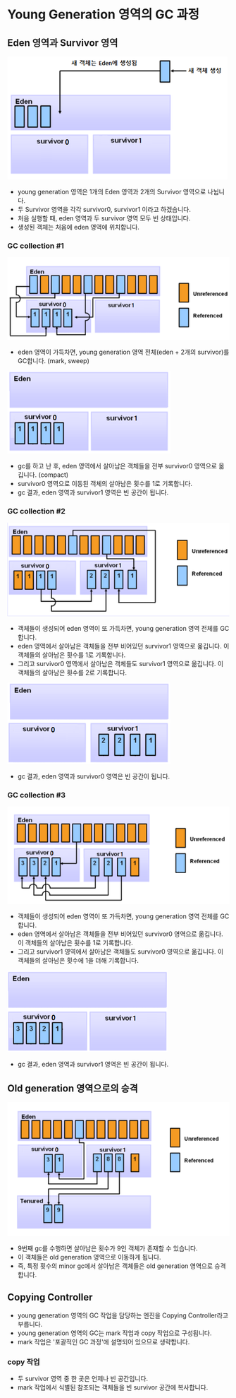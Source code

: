 # Young Generation 영역의 GC 과정

## Eden 영역과 Survivor 영역
![before_gc](../img/gc/before_gc.png)
* young generation 영역은 1개의 Eden 영역과 2개의 Survivor 영역으로 나뉩니다.
* 두 Survivor 영역을 각각 survivor0, survivor1 이라고 하겠습니다.
* 처음 실행할 때, eden 영역과 두 survivor 영역 모두 빈 상태입니다.
* 생성된 객체는 처음에 eden 영역에 위치합니다.

### GC collection #1
![gc#1](../img/gc/gc%231.png)
* eden 영역이 가득차면, young generation 영역 전체(eden + 2개의 survivor)를 GC합니다. (mark, sweep)

![gc#1end](../img/gc/gc%231end.png)
* gc를 하고 난 후, eden 영역에서 살아남은 객체들을 전부 survivor0 영역으로 옮깁니다. (compact)
* survivor0 영역으로 이동된 객체의 살아남은 횟수를 1로 기록합니다.
* gc 결과, eden 영역과 survivor1 영역은 빈 공간이 됩니다. 

### GC collection #2
![gc#2](../img/gc/gc%232.png)
* 객체들이 생성되어 eden 영역이 또 가득차면, young generation 영역 전체를 GC합니다.
* eden 영역에서 살아남은 객체들을 전부 비어있던 survivor1 영역으로 옮깁니다. 이 객체들의 살아남은 횟수를 1로 기록합니다.
* 그리고 survivor0 영역에서 살아남은 객체들도 survivor1 영역으로 옮깁니다. 이 객체들의 살아남은 횟수를 2로 기록합니다.

![gc#2end](../img/gc/gc%232end.png)
* gc 결과, eden 영역과 survivor0 영역은 빈 공간이 됩니다.

### GC collection #3
![gc#3](../img/gc/gc%233.png)
* 객체들이 생성되어 eden 영역이 또 가득차면, young generation 영역 전체를 GC합니다.
* eden 영역에서 살아남은 객체들을 전부 비어있던 survivor0 영역으로 옮깁니다. 이 객체들의 살아남은 횟수를 1로 기록합니다.
* 그리고 survivor1 영역에서 살아남은 객체들도 survivor0 영역으로 옮깁니다. 이 객체들의 살아남은 횟수에 1을 더해 기록합니다.

![gc#3end](../img/gc/gc%233end.png)
* gc 결과, eden 영역과 survivor1 영역은 빈 공간이 됩니다.

## Old generation 영역으로의 승격
![old_generation](../img/gc/old_generation.png)
* 9번째 gc를 수행하면 살아남은 횟수가 9인 객체가 존재할 수 있습니다.
* 이 객체들은 old generation 영역으로 이동하게 됩니다.
* 즉, 특정 횟수의 minor gc에서 살아남은 객체들은 old generation 영역으로 승격합니다.

## Copying Controller
* young generation 영역의 GC 작업을 담당하는 엔진을 Copying Controller라고 부릅니다.
* young generation 영역의 GC는 mark 작업과 copy 작업으로 구성됩니다.
* mark 작업은 '포괄적인 GC 과정'에 설명되어 있으므로 생략합니다.

### copy 작업
* 두 survivor 영역 중 한 곳은 언제나 빈 공간입니다.
* mark 작업에서 식별된 참조되는 객체들을 빈 survivor 공간에 복사합니다.

